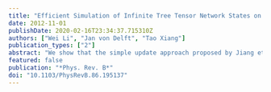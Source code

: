 ```yaml
---
title: "Efficient Simulation of Infinite Tree Tensor Network States on the Bethe Lattice"
date: 2012-11-01
publishDate: 2020-02-16T23:34:37.715310Z
authors: ["Wei Li", "Jan von Delft", "Tao Xiang"]
publication_types: ["2"]
abstract: "We show that the simple update approach proposed by Jiang et al. [H. C. Jiang, Z. Y. Weng, and T. Xiang, Phys. Rev. Lett. 101, 090603 (2008)] is an efficient and accurate method for determining the infinite tree tensor network states on the Bethe lattice. Ground-state properties of the quantum transverse Ising model and the Heisenberg XXZ model on the Bethe lattice are studied. The transverse Ising model is found to undergo a second-order quantum phase transition with a diverging magnetic susceptibility but a finite correlation length which is upper bounded by 1/ln(q-1) even at the transition point (q is the coordinate number of the Bethe lattice). An intuitive explanation on this peculiar ``critical'' phenomenon is given. The XXZ model on the Bethe lattice undergoes a first-order quantum phase transition at the isotropic point. Furthermore, the simple update scheme is found to be related with the Bethe approximation. Finally, by applying the simple update to various tree tensor clusters, we can obtain rather nice and scalable approximations for two-dimensional lattices."
featured: false
publication: "*Phys. Rev. B*"
doi: "10.1103/PhysRevB.86.195137"
---
```


